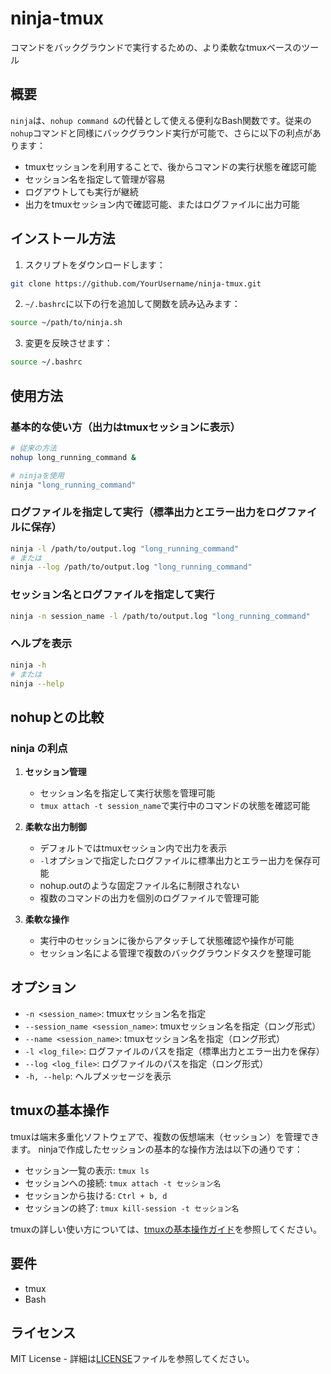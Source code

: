 # ninja-tmux

コマンドをバックグラウンドで実行するための、より柔軟なtmuxベースのツール

## 概要

`ninja`は、`nohup command &`の代替として使える便利なBash関数です。従来の`nohup`コマンドと同様にバックグラウンド実行が可能で、さらに以下の利点があります：

- tmuxセッションを利用することで、後からコマンドの実行状態を確認可能
- セッション名を指定して管理が容易
- ログアウトしても実行が継続
- 出力をtmuxセッション内で確認可能、またはログファイルに出力可能

## インストール方法

1. スクリプトをダウンロードします：
```bash
git clone https://github.com/YourUsername/ninja-tmux.git
```

2. `~/.bashrc`に以下の行を追加して関数を読み込みます：
```bash
source ~/path/to/ninja.sh
```

3. 変更を反映させます：
```bash
source ~/.bashrc
```

## 使用方法

### 基本的な使い方（出力はtmuxセッションに表示）
```bash
# 従来の方法
nohup long_running_command &

# ninjaを使用
ninja "long_running_command"
```

### ログファイルを指定して実行（標準出力とエラー出力をログファイルに保存）
```bash
ninja -l /path/to/output.log "long_running_command"
# または
ninja --log /path/to/output.log "long_running_command"
```

### セッション名とログファイルを指定して実行
```bash
ninja -n session_name -l /path/to/output.log "long_running_command"
```

### ヘルプを表示
```bash
ninja -h
# または
ninja --help
```

## nohupとの比較

### ninja の利点
1. **セッション管理**
   - セッション名を指定して実行状態を管理可能
   - `tmux attach -t session_name`で実行中のコマンドの状態を確認可能

2. **柔軟な出力制御**
   - デフォルトではtmuxセッション内で出力を表示
   - `-l`オプションで指定したログファイルに標準出力とエラー出力を保存可能
   - nohup.outのような固定ファイル名に制限されない
   - 複数のコマンドの出力を個別のログファイルで管理可能

3. **柔軟な操作**
   - 実行中のセッションに後からアタッチして状態確認や操作が可能
   - セッション名による管理で複数のバックグラウンドタスクを整理可能

## オプション

- `-n <session_name>`: tmuxセッション名を指定
- `--session_name <session_name>`: tmuxセッション名を指定（ロング形式）
- `--name <session_name>`: tmuxセッション名を指定（ロング形式）
- `-l <log_file>`: ログファイルのパスを指定（標準出力とエラー出力を保存）
- `--log <log_file>`: ログファイルのパスを指定（ロング形式）
- `-h, --help`: ヘルプメッセージを表示

## tmuxの基本操作

tmuxは端末多重化ソフトウェアで、複数の仮想端末（セッション）を管理できます。
ninjaで作成したセッションの基本的な操作方法は以下の通りです：

- セッション一覧の表示: `tmux ls`
- セッションへの接続: `tmux attach -t セッション名`
- セッションから抜ける: `Ctrl + b, d`
- セッションの終了: `tmux kill-session -t セッション名`

tmuxの詳しい使い方については、[tmuxの基本操作ガイド](docs/tmux_guide.md)を参照してください。

## 要件

- tmux
- Bash

## ライセンス

MIT License - 詳細は[LICENSE](LICENSE)ファイルを参照してください。
